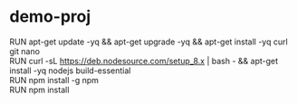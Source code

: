 # demo-proj

RUN apt-get update -yq && apt-get upgrade -yq && apt-get install -yq curl git nano  
RUN curl -sL https://deb.nodesource.com/setup_8.x | bash - && apt-get install -yq nodejs build-essential  
RUN npm install -g npm  
RUN npm install  
